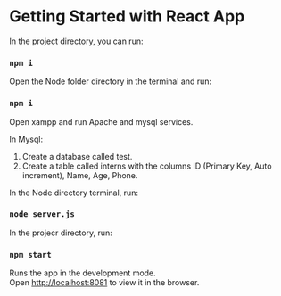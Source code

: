 # Getting Started with React App

In the project directory, you can run:

### `npm i`

Open the Node folder directory in the terminal and run:

### `npm i`

Open xampp and run Apache and mysql services.

In Mysql:
1. Create a database called test.
2. Create a table called interns with the columns ID (Primary Key, Auto increment), Name, Age, Phone.

In the Node directory terminal, run:
### `node server.js`

In the projecr directory, run:
### `npm start`

Runs the app in the development mode.\
Open [http://localhost:8081](http://localhost:8081) to view it in the browser.
